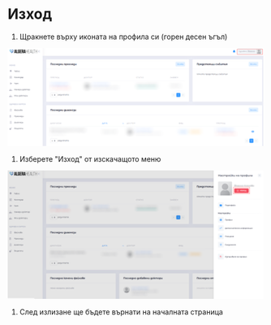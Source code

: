 # Изход

1. Щракнете върху иконата на профила си (горен десен ъгъл)

  [![Иконка на профила](images/izhod-01.png)](images/izhod-01.png)

1. Изберете "Изход" от изскачащото меню

  [![Изход](images/izhod-02.png)](images/izhod-02.png)

1. След излизане ще бъдете върнати на началната страница

